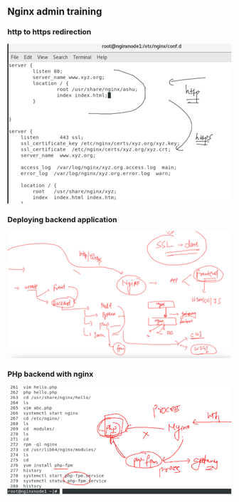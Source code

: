 ## Nginx admin training

### http to https redirection 

<img src="http.png">

### Deploying backend application 

<img src="backend.png">

### PHp backend with nginx 

<img src="gateway.png">





